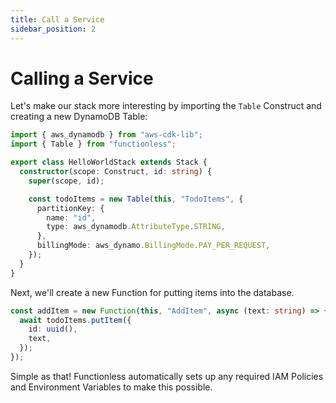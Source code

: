 ```yaml
---
title: Call a Service
sidebar_position: 2
---
```


# Calling a Service

Let's make our stack more interesting by importing the `Table` Construct and creating a new DynamoDB Table:

```ts
import { aws_dynamodb } from "aws-cdk-lib";
import { Table } from "functionless";

export class HelloWorldStack extends Stack {
  constructor(scope: Construct, id: string) {
    super(scope, id);

    const todoItems = new Table(this, "TodoItems", {
      partitionKey: {
        name: "id",
        type: aws_dynamodb.AttributeType.STRING,
      },
      billingMode: aws_dynamo.BillingMode.PAY_PER_REQUEST,
    });
  }
}
```

Next, we'll create a new Function for putting items into the database.

```ts
const addItem = new Function(this, "AddItem", async (text: string) => {
  await todoItems.putItem({
    id: uuid(),
    text,
  });
});
```

Simple as that! Functionless automatically sets up any required IAM Policies and Environment Variables to make this possible.
